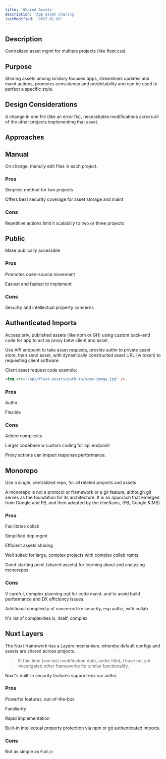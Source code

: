 ```yaml
---
title: 'Shared Assets'
description: 'App Asset Sharing'
lastModified: '2025-01-09'
---
```


## Description

Centralized asset mgmt for multiple projects (like fleet.css)

## Purpose

Sharing assets among similary focused apps, streamlines updates and maint actions, promotes consistency and predictability and can be used to perfect a specific style.

## Design Considerations

A change in one file (like an error fix), necessitates modifications across all of the other projects implementing that asset.

## Approaches

## Manual

On change, manully edit files in each project.

### Pros

Simplest method for two projects

Offers best security coverage for asset storage and maint

### Cons

Repetitive actions limit it scalablily to two or three projects

## Public

Make publically accessible

### Pros

Promotes open-source movement

Easiest and fastest to implement

### Cons

Security and intellectual property concerns

## Authenticated Imports

Access priv, published assets (like npm or GH) using custom back-end code for app to act as proxy betw client and asset.

Use API endpoint to take asset requests, provide authn to private asset store, then send asset, with dynamically constructed asset URL (w token) to requesting client software.

Client asset request code example:

```html
<img src="/api/fleet-assets/path-to/some-image.jpg" />
```

### Pros

Authn

Flexible

### Cons

Added complexity

Larger codebase w custom coding for api endpoint

Proxy actions can impact response performance.


## Monorepo

Use a single, centralized repo, for all related projects and assets.

A monorepo is not a protocol or framework or a git feature, although git serves as the foundation for its architecture.  It is an apporach that emerged from Google and FB, and then adopted by the chieftains, (FB, Google & MS).

### Pros

Facilitates collab

Simplified dep mgmt

Efficient assets sharing

Well suited for large, complex projects with complex collab rqmts

Good starting point (shared assets) for learning about and analyzing monorepos

### Cons

V careful, complex planning rqd for code maint, and to avoid build performance and DX efficiency issues.

Additional complexity of concerns like security, esp authz, with collab.

It's list of complexities is, itself, complex.

## Nuxt Layers

The Nuxt framework has a Layers mechanism, whereby default configs and assets are shared across projects.

> At this time (see last modification date, under title), I have not yet investigated other frameworks for similar functionality.

Nuxt's built-in security features support env var authn.

### Pros

Powerful features, out-of-the-box

Familiarity

Rapid implementation

Built-in intellectual property protection via npm or git authenticated imports.

### Cons

Not as simple as `Public`
